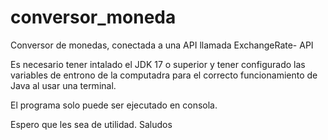 # conversor_moneda
Conversor de monedas, conectada a una API llamada ExchangeRate- API

Es necesario tener intalado el JDK 17 o superior y tener configurado las variables de entrono de la computadra para el correcto funcionamiento de Java al usar una terminal. 

El programa solo puede ser ejecutado en consola. 

Espero que les sea de utilidad. Saludos 
